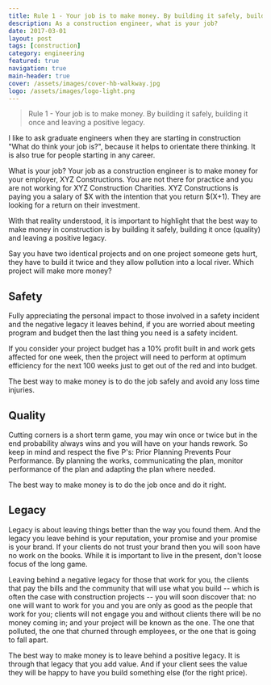 ```yaml
---
title: Rule 1 - Your job is to make money. By building it safely, building it once and leaving a positive legacy
description: As a construction engineer, what is your job?
date: 2017-03-01
layout: post
tags: [construction]
category: engineering
featured: true
navigation: true
main-header: true
cover: /assets/images/cover-hb-walkway.jpg
logo: /assets/images/logo-light.png
---
```


> Rule 1 - Your job is to make money. By building it safely, building it once and leaving a positive legacy.

I like to ask graduate engineers when they are starting in construction "What do think your job is?", because it helps to orientate there thinking. It is also true for people starting in any career.

What is your job? Your job as a construction engineer is to make money for your employer, XYZ Constructions. You are not there for practice and you are not working for XYZ Construction Charities. XYZ Constructions is paying you a salary of $X with the intention that you return $(X+1). They are looking for a return on their investment.

With that reality understood, it is important to highlight that the best way to make money in construction is by building it safely, building it once (quality) and leaving a positive legacy. 

Say you have two identical projects and on one project someone gets hurt, they have to build it twice and they allow pollution into a local river. Which project will make more money?

## Safety

Fully appreciating the personal impact to those involved in a safety incident and the negative legacy it leaves behind, if you are worried about meeting program and budget then the last thing you need is a safety incident.

If you consider your project budget has a 10% profit built in and work gets affected for one week, then the project will need to perform at optimum efficiency for the next 100 weeks just to get out of the red and into budget.

The best way to make money is to do the job safely and avoid any loss time injuries.

## Quality

Cutting corners is a short term game, you may win once or twice but in the end probability always wins and you will have on your hands rework. So keep in mind and respect the five P's: Prior Planning Prevents Pour Performance. By planning the works, communicating the plan, monitor performance of the plan and adapting the plan where needed.

The best way to make money is to do the job once and do it right.

## Legacy

Legacy is about leaving things better than the way you found them. And the legacy you leave behind is your reputation, your promise and your promise is your brand. If your clients do not trust your brand then you will soon have no work on the books. While it is important to live in the present, don't loose focus of the long game.

Leaving behind a negative legacy for those that work for you, the clients that pay the bills and the community that will use what you build -- which is often the case with construction projects -- you will soon discover that: no one will want to work for you and you are only as good as the people that work for you; clients will not engage you and without clients there will be no money coming in; and your project will be known as the one. The one that polluted, the one that churned through employees, or the one that is going to fall apart.

The best way to make money is to leave behind a positive legacy. It is through that legacy that you add value. And if your client sees the value they will be happy to have you build something else (for the right price).